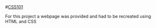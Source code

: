 #<ins>CSS101</ins>

For this project a webpage was provided and had to be recreated using HTML and CSS
